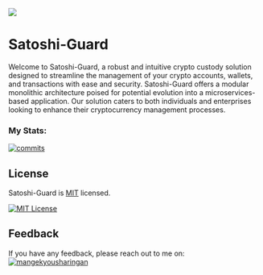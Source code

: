 ![](https://dev-to-uploads.s3.amazonaws.com/uploads/articles/th5xamgrr6se0x5ro4g6.png)

# Satoshi-Guard

Welcome to Satoshi-Guard, a robust and intuitive crypto custody solution designed to streamline the management of your crypto accounts, wallets, and transactions with ease and security. Satoshi-Guard offers a modular monolithic architecture poised for potential evolution into a microservices-based application. 
Our solution caters to both individuals and enterprises looking to enhance their cryptocurrency management processes.

### My Stats:

[![commits](https://badgen.net/github/commits/mangekyousharingan/satoshi-guard/master)](https://github.com/mangekyousharingan/satoshi-guard/commits/master?icon=github&color=green)

## License

Satoshi-Guard is [MIT](https://choosealicense.com/licenses/mit/) licensed.

[![MIT License](https://img.shields.io/badge/License-MIT-green.svg)](https://choosealicense.com/licenses/mit/)

## Feedback

If you have any feedback, please reach out to me on: [![mangekyousharingan](https://img.shields.io/badge/GitHub-100000?style=for-the-badge&logo=github&logoColor=white)](https://github.com/mangekyousharingan)


